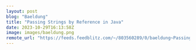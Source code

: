 ```yaml
---
layout: post
blog: "Baeldung"
title: "Passing Strings by Reference in Java"
date: 2023-10-29T16:13:58Z
image: images/baeldung.png
remote_url: "https://feeds.feedblitz.com/~/803560289/0/baeldung~Passing-Strings-by-Reference-in-Java"
---
```

